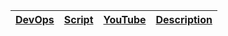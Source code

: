 |  [DevOps](https://github.com)  | [Script](https://github.com)  |  [YouTube](https://youtube.com) | [Description](https://github.com) |
|:-----------:|-------------------|---------------|:-----------:|

  
 <p align="center"> </p> 
